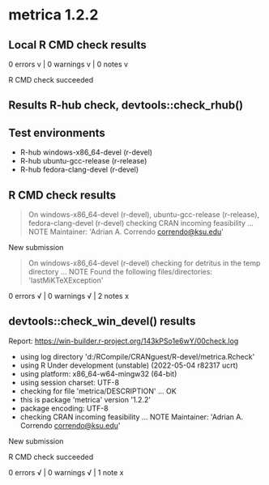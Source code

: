 # metrica 1.2.2 

## Local R CMD check results 

0 errors v | 0 warnings v | 0 notes v

R CMD check succeeded


## Results R-hub check, devtools::check_rhub()

## Test environments
- R-hub windows-x86_64-devel (r-devel)
- R-hub ubuntu-gcc-release (r-release)
- R-hub fedora-clang-devel (r-devel)

## R CMD check results
> On windows-x86_64-devel (r-devel), ubuntu-gcc-release (r-release), fedora-clang-devel (r-devel)
  checking CRAN incoming feasibility ... NOTE
  Maintainer: 'Adrian A. Correndo <correndo@ksu.edu>'
  
  New submission

> On windows-x86_64-devel (r-devel)
  checking for detritus in the temp directory ... NOTE
  Found the following files/directories:
    'lastMiKTeXException'

0 errors √ | 0 warnings √ | 2 notes x


## devtools::check_win_devel() results

Report: https://win-builder.r-project.org/143kPSo1e6wY/00check.log

* using log directory 'd:/RCompile/CRANguest/R-devel/metrica.Rcheck'
* using R Under development (unstable) (2022-05-04 r82317 ucrt)
* using platform: x86_64-w64-mingw32 (64-bit)
* using session charset: UTF-8
* checking for file 'metrica/DESCRIPTION' ... OK
* this is package 'metrica' version '1.2.2'
* package encoding: UTF-8
* checking CRAN incoming feasibility ... NOTE
Maintainer: 'Adrian A. Correndo <correndo@ksu.edu>'

New submission

R CMD check succeeded

0 errors √ | 0 warnings √ | 1 note x